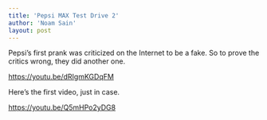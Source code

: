 ```yaml
---
title: 'Pepsi MAX Test Drive 2'
author: 'Noam Sain'
layout: post
---
```


Pepsi’s first prank was criticized on the Internet to be a fake. So to prove the critics wrong, they did another one.

https://youtu.be/dRIgmKGDqFM

Here’s the first video, just in case.

https://youtu.be/Q5mHPo2yDG8
